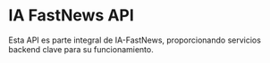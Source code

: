 # IA FastNews API

Esta API es parte integral de IA-FastNews, proporcionando servicios backend clave para su funcionamiento.
